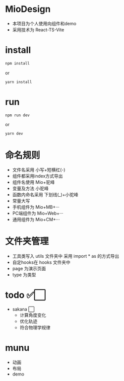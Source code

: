 # MioDesign

- 本项目为个人使用向组件和demo
- 采用技术为 React-TS-Vite

# install
```sh
npm install
```
or
```sh
yarn install
```

# run
```sh
npm run dev
```
or
```sh
yarn dev
```

# 命名规则
- 文件名采用 小写+短横杠(-)
- 组件都采用index方式导出
- 组件名使用 Mio+驼峰
- 变量及方法 小驼峰
- 函数内命名采用 下划线(_)+小驼峰
- 常量大写
- 手机组件为 Mio+MB+···
- PC端组件为 Mio+Web+···
- 通用组件为 Mio+CM+···

# 文件夹管理
- 工具类写入 utils 文件夹中 采用 import * as 的方式导出
- 自定hooks在 hooks 文件夹中 
- page 为演示页面
- type 为类型

# todo ✅⬜
- sakana ⬜
  - 计算角度变化
  - 优化轨迹
  - 符合物理学规律

# munu
- 动画
- 布局
- demo